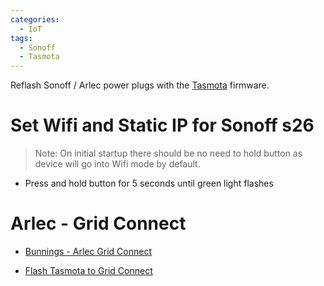```yaml
---
categories:
  - IoT
tags:
  - Sonoff
  - Tasmota
---
```


Reflash Sonoff / Arlec power plugs with the [Tasmota](https://tasmota.github.io/docs/) firmware.

# Set Wifi and Static IP for Sonoff s26

> Note: On initial startup there should be no need to hold button as device will go into Wifi mode by default.

* Press and hold button for 5 seconds until green light flashes


# Arlec - Grid Connect

* [Bunnings - Arlec Grid Connect](https://www.bunnings.co.nz/arlec-grid-connect-smart-plug-in-socket_p0135440)

* [Flash Tasmota to Grid Connect](https://blog.ardill.com/2021/03/how-to-flash-tasmota-onto-arlec-grid.html)
